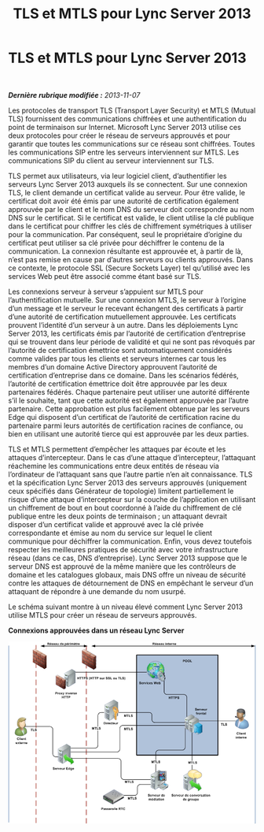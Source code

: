﻿---
title: TLS et MTLS pour Lync Server 2013
TOCTitle: TLS et MTLS pour Lync Server 2013
ms:assetid: b32a5b85-fc82-42dc-a9b2-96400f8cd2b8
ms:mtpsurl: https://technet.microsoft.com/fr-fr/library/Dn481133(v=OCS.15)
ms:contentKeyID: 59679143
ms.date: 05/20/2016
mtps_version: v=OCS.15
ms.translationtype: HT
---

# TLS et MTLS pour Lync Server 2013

 

_**Dernière rubrique modifiée :** 2013-11-07_

Les protocoles de transport TLS (Transport Layer Security) et MTLS (Mutual TLS) fournissent des communications chiffrées et une authentification du point de terminaison sur Internet. Microsoft Lync Server 2013 utilise ces deux protocoles pour créer le réseau de serveurs approuvés et pour garantir que toutes les communications sur ce réseau sont chiffrées. Toutes les communications SIP entre les serveurs interviennent sur MTLS. Les communications SIP du client au serveur interviennent sur TLS.

TLS permet aux utilisateurs, via leur logiciel client, d’authentifier les serveurs Lync Server 2013 auxquels ils se connectent. Sur une connexion TLS, le client demande un certificat valide au serveur. Pour être valide, le certificat doit avoir été émis par une autorité de certification également approuvée par le client et le nom DNS du serveur doit correspondre au nom DNS sur le certificat. Si le certificat est valide, le client utilise la clé publique dans le certificat pour chiffrer les clés de chiffrement symétriques à utiliser pour la communication. Par conséquent, seul le propriétaire d’origine du certificat peut utiliser sa clé privée pour déchiffrer le contenu de la communication. La connexion résultante est approuvée et, à partir de là, n’est pas remise en cause par d’autres serveurs ou clients approuvés. Dans ce contexte, le protocole SSL (Secure Sockets Layer) tel qu’utilisé avec les services Web peut être associé comme étant basé sur TLS.

Les connexions serveur à serveur s’appuient sur MTLS pour l’authentification mutuelle. Sur une connexion MTLS, le serveur à l’origine d’un message et le serveur le recevant échangent des certificats à partir d’une autorité de certification mutuellement approuvée. Les certificats prouvent l’identité d’un serveur à un autre. Dans les déploiements Lync Server 2013, les certificats émis par l’autorité de certification d’entreprise qui se trouvent dans leur période de validité et qui ne sont pas révoqués par l’autorité de certification émettrice sont automatiquement considérés comme valides par tous les clients et serveurs internes car tous les membres d’un domaine Active Directory approuvent l’autorité de certification d’entreprise dans ce domaine. Dans les scénarios fédérés, l’autorité de certification émettrice doit être approuvée par les deux partenaires fédérés. Chaque partenaire peut utiliser une autorité différente s’il le souhaite, tant que cette autorité est également approuvée par l’autre partenaire. Cette approbation est plus facilement obtenue par les serveurs Edge qui disposent d’un certificat de l’autorité de certification racine du partenaire parmi leurs autorités de certification racines de confiance, ou bien en utilisant une autorité tierce qui est approuvée par les deux parties.

TLS et MTLS permettent d’empêcher les attaques par écoute et les attaques d’intercepteur. Dans le cas d’une attaque d’intercepteur, l’attaquant réachemine les communications entre deux entités de réseau via l’ordinateur de l’attaquant sans que l’autre partie n’en ait connaissance. TLS et la spécification Lync Server 2013 des serveurs approuvés (uniquement ceux spécifiés dans Générateur de topologie) limitent partiellement le risque d’une attaque d’intercepteur sur la couche de l’application en utilisant un chiffrement de bout en bout coordonné à l’aide du chiffrement de clé publique entre les deux points de terminaison ; un attaquant devrait disposer d’un certificat valide et approuvé avec la clé privée correspondante et émise au nom du service sur lequel le client communique pour déchiffrer la communication. Enfin, vous devez toutefois respecter les meilleures pratiques de sécurité avec votre infrastructure réseau (dans ce cas, DNS d’entreprise). Lync Server 2013 suppose que le serveur DNS est approuvé de la même manière que les contrôleurs de domaine et les catalogues globaux, mais DNS offre un niveau de sécurité contre les attaques de détournement de DNS en empêchant le serveur d’un attaquant de répondre à une demande du nom usurpé.

Le schéma suivant montre à un niveau élevé comment Lync Server 2013 utilise MTLS pour créer un réseau de serveurs approuvés.

**Connexions approuvées dans un réseau Lync Server**

![Utilisation de MTLS](images/Dn481133.437749da-c372-4f0d-ac72-ccfd5191696b(OCS.15).jpg "Utilisation de MTLS")

